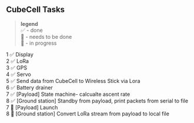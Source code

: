 ## CubeCell Tasks
> **legend** <br> 
✅ - done <br>
🔳 - needs to be done<br>
💬 - in progress<br>

1 ✅ Display <br>
2 ✅ LoRa <br>
3 ✅ GPS <br>
4 ✅ Servo <br>
5 ✅ Send data from CubeCell to Wireless Stick via Lora <br>
6 ✅ Battery drainer <br>
7 ✅ [Payload] State machine- calcualte ascent rate <br>
8 ✅ [Ground station] Standby from payload, print packets from serial to file <br>
7 🔳 [Payload] Launch <br>
8 🔳 [Ground station] Convert LoRa stream from payload to local file <br>
